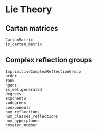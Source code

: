 # Lie Theory

## Cartan matrices
```@docs
CartanMatrix
is_cartan_matrix
```

## Complex reflection groups
```@docs
ImprimitiveComplexReflectionGroup
order
rank
ngens
is_wellgenerated
degrees
exponents
codegrees
coexponents
num_reflections
num_classes_reflections
num_hyperplanes
coxeter_number
```
